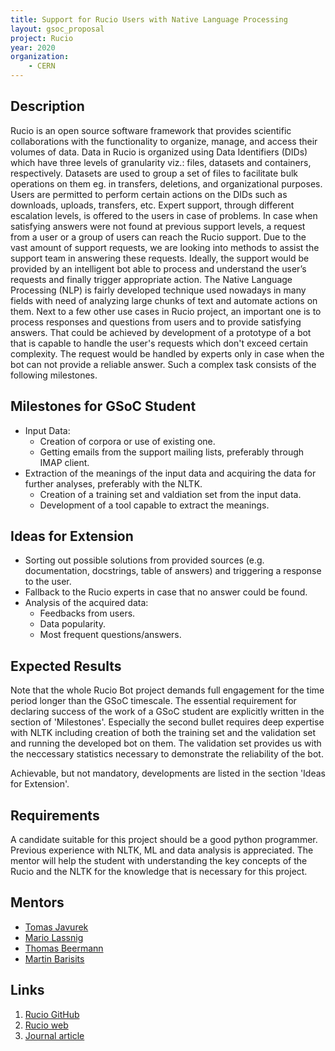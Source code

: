 ```yaml
---
title: Support for Rucio Users with Native Language Processing
layout: gsoc_proposal
project: Rucio
year: 2020
organization:
    - CERN
---
```


## Description

Rucio is an open source software framework that provides scientific collaborations with the functionality to organize, manage, and access their volumes of data. Data in Rucio is organized using Data Identifiers (DIDs) which have three levels of granularity viz.: files, datasets and containers, respectively. Datasets are used to group a set of files to facilitate bulk operations on them eg. in transfers, deletions, and organizational purposes. Users are permitted to perform certain actions on the DIDs such as downloads, uploads, transfers, etc. Expert support, through different escalation levels, is offered to the users in case of problems. In case when satisfying answers were not found at previous support levels, a request from a user or a group of users can reach the Rucio support. Due to the vast amount of support requests, we are looking into methods to assist the support team in answering these requests. Ideally, the support would be provided by an intelligent bot able to process and understand the user’s requests and finally trigger appropriate action. 
The Native Language Processing (NLP) is fairly developed technique used nowadays in many fields with need of analyzing large chunks of text and automate actions on them. Next to a few other use cases in Rucio project, an important one is to process responses and questions from users and to provide satisfying answers. That could be achieved by development of a prototype of a bot that is capable to handle the user's requests which don't exceed certain complexity. The request would be handled by experts only in case when the bot can not provide a reliable answer. Such a complex task consists of the following milestones.

## Milestones for GSoC Student

 * Input Data: 
   * Creation of corpora or use of existing one.
   * Getting emails from the support mailing lists, preferably through IMAP client.
 * Extraction of the meanings of the input data and acquiring the data for further analyses, preferably with the NLTK.
   * Creation of a training set and valdiation set from the input data. 
   * Development of a tool capable to extract the meanings.

## Ideas for Extension

 * Sorting out possible solutions from provided sources (e.g. documentation, docstrings, table of answers) and triggering a response to the user.
 * Fallback to the Rucio experts in case that no answer could be found.
 * Analysis of the acquired data:
   * Feedbacks from users.
   * Data popularity.
   * Most frequent questions/answers.

## Expected Results

Note that the whole Rucio Bot project demands full engagement for the time period longer than the GSoC timescale. The essential requirement for declaring success of the work of a GSoC student are explicitly written in the section of 'Milestones'. Especially the second bullet requires deep expertise with NLTK including creation of both the training set and the validation set and running the developed bot on them. The validation set provides us with the neccessary statistics necessary to demonstrate the reliability of the bot. 

Achievable, but not mandatory, developments are listed in the section 'Ideas for Extension'.

## Requirements

A candidate suitable for this project should be a good python programmer. Previous experience with NLTK, ML and data analysis is appreciated. The mentor will help the student with understanding the key concepts of the Rucio and the NLTK for the knowledge that is necessary for this project.

## Mentors
 * [Tomas Javurek](mailto:tomas.javurek@cern.ch)
 * [Mario Lassnig](mailto:mario.lassnig@cern.ch)
 * [Thomas Beermann](mailto:thomas.beermann@cern.ch)
 * [Martin Barisits](mailto:martin.barisits@cern.ch)

## Links
 1. [Rucio GitHub](https://github.com/rucio/rucio)
 2. [Rucio web](https://github.com/rucio/rucio)
 3. [Journal article](https://doi.org/10.1007/s41781-019-0026-3)
